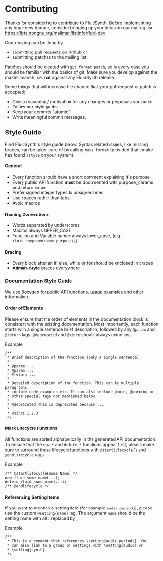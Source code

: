 # Contributing

Thanks for considering to contribute to FluidSynth. Before implementing
any huge new feature, consider bringing up your ideas on our mailing list:
https://lists.nongnu.org/mailman/listinfo/fluid-dev

Contributing can be done by
* [submitting pull requests on Github](
https://help.github.com/articles/proposing-changes-to-your-work-with-pull-requests/) or
* submitting patches to the mailing list.

Patches should be created with `git format-patch`, so in every case you should be familiar with the basics of git. Make sure you develop against the master branch, i.e. **not** against any FluidSynth release.

Some things that will increase the chance that your pull request or patch is accepted:

* Give a reasoning / motivation for any changes or proposals you make.
* Follow our style guide.
* Keep your commits "atomic".
* Write meaningful commit messages.

## Style Guide

Find FluidSynth's style guide below. Syntax related issues, like missing braces, can be taken care of by calling `make format` (provided that cmake has found `astyle` on your system).

#### General
* Every function should have a short comment explaining it's purpose
* Every public API function **must** be documented with purpose, params and return value
* Prefer signed integer types to unsigned ones
* Use spaces rather than tabs
* Avoid macros

#### Naming Conventions
* Words separated by underscores
* Macros always UPPER_CASE
* Function and Variable names always lower_case,  (e.g. `fluid_componentname_purpose()`)

#### Bracing
* Every block after an if, else, while or for should be enclosed in braces
* **Allman-Style** braces everywhere

### Documentation Style Guide
We use Doxygen for public API functions, usage examples and other
information.

#### Order of Elements
Please ensure that the order of elements in the documentation block
is consistent with the existing documentation. Most importantly,
each function starts with a single sentence brief description,
followed by any `@param` and `@return` tags. `@deprecated` and
`@since` should always come last.

Example:
```
/**
 * Brief description of the function (only a single sentence).
 *
 * @param ...
 * @param ...
 * @return ...
 *
 * Detailed description of the function. This can be multiple paragraphs,
 * include code examples etc. It can also include @note, @warning or
 * other special tags not mentioned below.
 *
 * @deprecated This is deprecated because ...
 *
 * @since 1.2.3
 */
```

#### Mark Lifecycle Functions
All functions are sorted alphabetically in the generated API documentation.
To ensure that the `new_*` and `delete_*` functions appear first, please make
sure to surround those lifecycle functions with `@startlifecycle{}` and
`@endlifecycle` tags.

Example:
```
/** @startlifecycle{Some Name} */
new_fluid_some_name(...);
delete_fluid_some_name(...);
/** @endlifecycle */
```

#### Referencing Setting Items
If you want to mention a setting item (for example `audio.periods`),
please use the custom `@setting{name}` tag. The argument `name` should be
the setting name with all `.` replaced by `_`.

Example:
```
/**
 * This is a comment that references \setting{audio_periods}. You
 * can also link to a group of settings with \setting{audio} or
 * \setting{synth}.
 */
```
